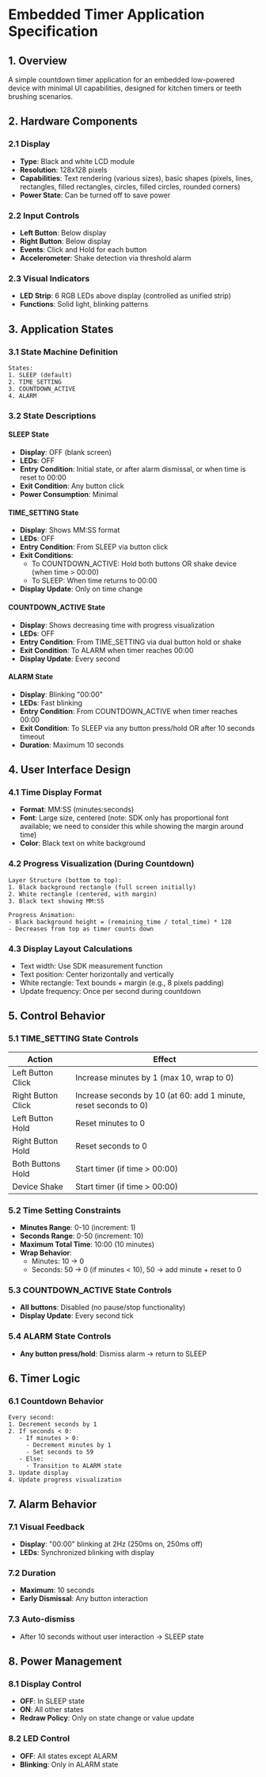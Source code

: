 # Embedded Timer Application Specification

## 1. Overview

A simple countdown timer application for an embedded low-powered device with minimal UI capabilities, designed for kitchen timers or teeth brushing scenarios.

## 2. Hardware Components

### 2.1 Display
- **Type**: Black and white LCD module
- **Resolution**: 128x128 pixels
- **Capabilities**: Text rendering (various sizes), basic shapes (pixels, lines, rectangles, filled rectangles, circles, filled circles, rounded corners)
- **Power State**: Can be turned off to save power

### 2.2 Input Controls
- **Left Button**: Below display
- **Right Button**: Below display
- **Events**: Click and Hold for each button
- **Accelerometer**: Shake detection via threshold alarm

### 2.3 Visual Indicators
- **LED Strip**: 6 RGB LEDs above display (controlled as unified strip)
- **Functions**: Solid light, blinking patterns

## 3. Application States

### 3.1 State Machine Definition

```
States:
1. SLEEP (default)
2. TIME_SETTING
3. COUNTDOWN_ACTIVE
4. ALARM
```

### 3.2 State Descriptions

#### SLEEP State
- **Display**: OFF (blank screen)
- **LEDs**: OFF
- **Entry Condition**: Initial state, or after alarm dismissal, or when time is reset to 00:00
- **Exit Condition**: Any button click
- **Power Consumption**: Minimal

#### TIME_SETTING State
- **Display**: Shows MM:SS format
- **LEDs**: OFF
- **Entry Condition**: From SLEEP via button click
- **Exit Conditions**:
  - To COUNTDOWN_ACTIVE: Hold both buttons OR shake device (when time > 00:00)
  - To SLEEP: When time returns to 00:00
- **Display Update**: Only on time change

#### COUNTDOWN_ACTIVE State
- **Display**: Shows decreasing time with progress visualization
- **LEDs**: OFF
- **Entry Condition**: From TIME_SETTING via dual button hold or shake
- **Exit Condition**: To ALARM when timer reaches 00:00
- **Display Update**: Every second

#### ALARM State
- **Display**: Blinking "00:00"
- **LEDs**: Fast blinking
- **Entry Condition**: From COUNTDOWN_ACTIVE when timer reaches 00:00
- **Exit Condition**: To SLEEP via any button press/hold OR after 10 seconds timeout
- **Duration**: Maximum 10 seconds

## 4. User Interface Design

### 4.1 Time Display Format
- **Format**: MM:SS (minutes:seconds)
- **Font**: Large size, centered (note: SDK only has proportional font available; we need to consider this while showing the margin around time)
- **Color**: Black text on white background

### 4.2 Progress Visualization (During Countdown)
```
Layer Structure (bottom to top):
1. Black background rectangle (full screen initially)
2. White rectangle (centered, with margin)
3. Black text showing MM:SS

Progress Animation:
- Black background height = (remaining_time / total_time) * 128
- Decreases from top as timer counts down
```

### 4.3 Display Layout Calculations
- Text width: Use SDK measurement function
- Text position: Center horizontally and vertically
- White rectangle: Text bounds + margin (e.g., 8 pixels padding)
- Update frequency: Once per second during countdown

## 5. Control Behavior

### 5.1 TIME_SETTING State Controls

| Action | Effect |
|--------|--------|
| Left Button Click | Increase minutes by 1 (max 10, wrap to 0) |
| Right Button Click | Increase seconds by 10 (at 60: add 1 minute, reset seconds to 0) |
| Left Button Hold | Reset minutes to 0 |
| Right Button Hold | Reset seconds to 0 |
| Both Buttons Hold | Start timer (if time > 00:00) |
| Device Shake | Start timer (if time > 00:00) |

### 5.2 Time Setting Constraints
- **Minutes Range**: 0-10 (increment: 1)
- **Seconds Range**: 0-50 (increment: 10)
- **Maximum Total Time**: 10:00 (10 minutes)
- **Wrap Behavior**:
  - Minutes: 10 → 0
  - Seconds: 50 → 0 (if minutes < 10), 50 → add minute + reset to 0

### 5.3 COUNTDOWN_ACTIVE State Controls
- **All buttons**: Disabled (no pause/stop functionality)
- **Display Update**: Every second tick

### 5.4 ALARM State Controls
- **Any button press/hold**: Dismiss alarm → return to SLEEP

## 6. Timer Logic

### 6.1 Countdown Behavior
```
Every second:
1. Decrement seconds by 1
2. If seconds < 0:
   - If minutes > 0:
     - Decrement minutes by 1
     - Set seconds to 59
   - Else:
     - Transition to ALARM state
3. Update display
4. Update progress visualization
```

## 7. Alarm Behavior

### 7.1 Visual Feedback
- **Display**: "00:00" blinking at 2Hz (250ms on, 250ms off)
- **LEDs**: Synchronized blinking with display

### 7.2 Duration
- **Maximum**: 10 seconds
- **Early Dismissal**: Any button interaction

### 7.3 Auto-dismiss
- After 10 seconds without user interaction → SLEEP state

## 8. Power Management

### 8.1 Display Control
- **OFF**: In SLEEP state
- **ON**: All other states
- **Redraw Policy**: Only on state change or value update

### 8.2 LED Control
- **OFF**: All states except ALARM
- **Blinking**: Only in ALARM state
